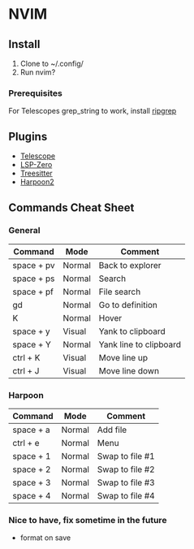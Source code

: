 # NVIM

## Install
1. Clone to ~/.config/
2. Run nvim?

### Prerequisites
For Telescopes grep_string to work, install [ripgrep](https://github.com/BurntSushi/ripgrep)

## Plugins
* [Telescope](https://github.com/nvim-telescope/telescope.nvim)
* [LSP-Zero](https://github.com/VonHeikemen/lsp-zero.nvim)
* [Treesitter](https://github.com/nvim-treesitter/nvim-treesitter)
* [Harpoon2](https://github.com/ThePrimeagen/harpoon/tree/harpoon2)

## Commands Cheat Sheet

### General
| Command     | Mode   | Comment                |
|-------------|--------|------------------------|
| space + pv  | Normal | Back to explorer       |
| space + ps  | Normal | Search                 |
| space + pf  | Normal | File search            |
| gd          | Normal | Go to definition       |
| K           | Normal | Hover                  |
| space + y   | Visual | Yank to clipboard      |
| space + Y   | Normal | Yank line to clipboard |
| ctrl + K    | Visual | Move line up           |
| ctrl + J    | Visual | Move line down         |

### Harpoon
| Command   | Mode   | Comment         |
|-----------|--------|-----------------|
| space + a | Normal | Add file        |
| ctrl + e  | Normal | Menu            |
| space + 1 | Normal | Swap to file #1 |
| space + 2 | Normal | Swap to file #2 |
| space + 3 | Normal | Swap to file #3 |
| space + 4 | Normal | Swap to file #4 |

### Nice to have, fix sometime in the future
* format on save
